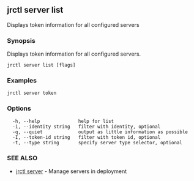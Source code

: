 ## jrctl server list

Displays token information for all configured servers

### Synopsis

Displays token information for all configured servers.

```
jrctl server list [flags]
```

### Examples

```
jrctl server token
```

### Options

```
  -h, --help              help for list
  -i, --identity string   filter with identity, optional
  -q, --quiet             output as little information as possible
  -I, --token-id string   filter with token id, optional
  -t, --type string       specify server type selector, optional
```

### SEE ALSO

* [jrctl server](jrctl_server.md)	 - Manage servers in deployment


